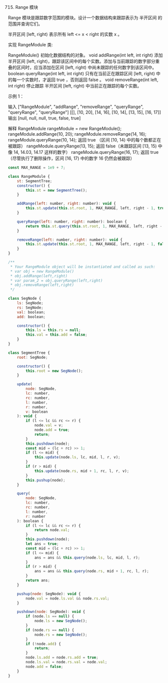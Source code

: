 715. Range 模块

Range 模块是跟踪数字范围的模块。设计一个数据结构来跟踪表示为 半开区间 的范围并查询它们。

半开区间 [left, right) 表示所有 left <= x < right 的实数 x 。

实现 RangeModule 类:

RangeModule() 初始化数据结构的对象。
void addRange(int left, int right) 添加 半开区间 [left, right)，跟踪该区间中的每个实数。添加与当前跟踪的数字部分重叠的区间时，应当添加在区间 [left, right) 中尚未跟踪的任何数字到该区间中。
boolean queryRange(int left, int right) 只有在当前正在跟踪区间 [left, right) 中的每一个实数时，才返回 true ，否则返回 false 。
void removeRange(int left, int right) 停止跟踪 半开区间 [left, right) 中当前正在跟踪的每个实数。

示例 1：

输入
["RangeModule", "addRange", "removeRange", "queryRange", "queryRange", "queryRange"]
[[], [10, 20], [14, 16], [10, 14], [13, 15], [16, 17]]
输出
[null, null, null, true, false, true]

解释
RangeModule rangeModule = new RangeModule();
rangeModule.addRange(10, 20);
rangeModule.removeRange(14, 16);
rangeModule.queryRange(10, 14); 返回 true （区间 [10, 14) 中的每个数都正在被跟踪）
rangeModule.queryRange(13, 15); 返回 false（未跟踪区间 [13, 15) 中像 14, 14.03, 14.17 这样的数字）
rangeModule.queryRange(16, 17); 返回 true （尽管执行了删除操作，区间 [16, 17) 中的数字 16 仍然会被跟踪）

```js
const MAX_RANGE = 1e9 + 7;

class RangeModule {
    st: SegmentTree;
    constructor() {
        this.st = new SegmentTree();
    }

    addRange(left: number, right: number): void {
        this.st.update(this.st.root, 1, MAX_RANGE, left, right - 1, true);
    }

    queryRange(left: number, right: number): boolean {
        return this.st.query(this.st.root, 1, MAX_RANGE, left, right - 1);
    }

    removeRange(left: number, right: number): void {
        this.st.update(this.st.root, 1, MAX_RANGE, left, right - 1, false);
    }
}

/**
 * Your RangeModule object will be instantiated and called as such:
 * var obj = new RangeModule()
 * obj.addRange(left,right)
 * var param_2 = obj.queryRange(left,right)
 * obj.removeRange(left,right)
 */

class SegNode {
    ls: SegNode;
    rs: SegNode;
    val: boolean;
    add: boolean;

    constructor() {
        this.ls = this.rs = null;
        this.val = this.add = false;
    }
}

class SegmentTree {
    root: SegNode;

    constructor() {
        this.root = new SegNode();
    }

    update(
        node: SegNode,
        lc: number,
        rc: number,
        l: number,
        r: number,
        v: boolean
    ): void {
        if (l <= lc && rc <= r) {
            node.val = v;
            node.add = true;
            return;
        }
        this.pushdown(node);
        const mid = (lc + rc) >> 1;
        if (l <= mid) {
            this.update(node.ls, lc, mid, l, r, v);
        }
        if (r > mid) {
            this.update(node.rs, mid + 1, rc, l, r, v);
        }
        this.pushup(node);
    }

    query(
        node: SegNode,
        lc: number,
        rc: number,
        l: number,
        r: number
    ): boolean {
        if (l <= lc && rc <= r) {
            return node.val;
        }
        this.pushdown(node);
        let ans = true;
        const mid = (lc + rc) >> 1;
        if (l <= mid) {
            ans = ans && this.query(node.ls, lc, mid, l, r);
        }
        if (r > mid) {
            ans = ans && this.query(node.rs, mid + 1, rc, l, r);
        }
        return ans;
    }

    pushup(node: SegNode): void {
        node.val = node.ls.val && node.rs.val;
    }

    pushdown(node: SegNode): void {
        if (node.ls == null) {
            node.ls = new SegNode();
        }
        if (node.rs == null) {
            node.rs = new SegNode();
        }
        if (!node.add) {
            return;
        }
        node.ls.add = node.rs.add = true;
        node.ls.val = node.rs.val = node.val;
        node.add = false;
    }
}
```
